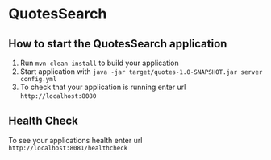 # QuotesSearch

How to start the QuotesSearch application
---

1. Run `mvn clean install` to build your application
1. Start application with `java -jar target/quotes-1.0-SNAPSHOT.jar server config.yml`
1. To check that your application is running enter url `http://localhost:8080`

Health Check
---

To see your applications health enter url `http://localhost:8081/healthcheck`
